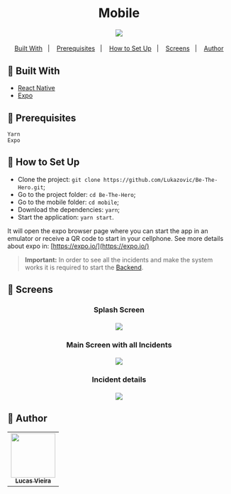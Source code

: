 <h1 align="center">Mobile</h1>
<h4 align="center">
  <img src="../frontend/public/bethehero-mobile.png" /><br>
</h4>

<p align="center">
  <a href="#wrench-built-with">Built With</a>&nbsp;&nbsp;&nbsp;|&nbsp;&nbsp;&nbsp;
  <a href="#page_facing_up-prerequisites">Prerequisites</a>&nbsp;&nbsp;&nbsp;|&nbsp;&nbsp;&nbsp;
  <a href="#electric_plug-how-to-set-up">How to Set Up</a>&nbsp;&nbsp;&nbsp;|&nbsp;&nbsp;&nbsp;
  <a href="#iphone-screens">Screens</a>&nbsp;&nbsp;&nbsp;|&nbsp;&nbsp;&nbsp;
  <a href="#pencil-author">Author</a>
</p>

## :wrench: Built With

- [React Native](https://reactnative.dev/)
- [Expo](https://expo.io/)

## :page_facing_up: Prerequisites

```
Yarn
Expo
```

## :electric_plug: How to Set Up

- Clone the project: `git clone https://github.com/Lukazovic/Be-The-Hero.git`;
- Go to the project folder: `cd Be-The-Hero`;
- Go to the mobile folder: `cd mobile`;
- Download the dependencies: `yarn`;
- Start the application: `yarn start`.

It will open the expo browser page where you can start the app in an emulator or receive a QR code to start in your cellphone.
See more details about expo in: [https://expo.io/](https://expo.io/)

> **Important:** In order to see all the incidents and make the system works it is required to start the [Backend](https://github.com/Lukazovic/be-the-hero/tree/master/backend#backend).

## :iphone: Screens

<h3 align="center">Splash Screen</h3>
<h4 align="center">
  <img src="../.github/screenshots/mobile/splash-screen.png" /><br>
</h4>

<h3 align="center">Main Screen with all Incidents</h3>
<h4 align="center">
  <img src="../.github/screenshots/mobile/all-incidents.png" /><br>
</h4>

<h3 align="center">Incident details</h3>
<h4 align="center">
  <img src="../.github/screenshots/mobile/details-screen.png" /><br>
</h4>

## :pencil: Author

<table>
  <tr>
    <td align="center"><a href="https://github.com/Lukazovic"><img src="https://avatars0.githubusercontent.com/u/54550926?s=460&u=cdeeac652ce0597a986fbdcff6e249ad27a1f1da&v=4" width="100px;" alt=""/><br /><sub><b>Lucas Vieira</b></sub></a><br /></td>
  <tr>
</table>
